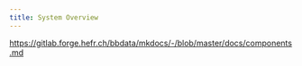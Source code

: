 ```yaml
---
title: System Overview 
---
```


https://gitlab.forge.hefr.ch/bbdata/mkdocs/-/blob/master/docs/components.md
